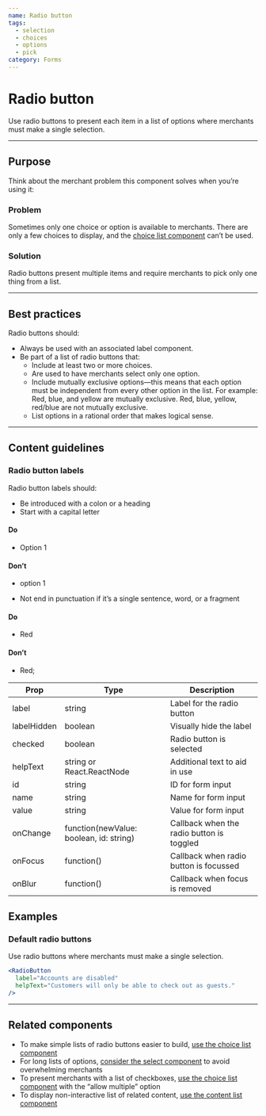 ```yaml
---
name: Radio button
tags:
  - selection
  - choices
  - options
  - pick
category: Forms
---
```


# Radio button
Use radio buttons to present each item in a list of options where merchants must
make a single selection.

---

## Purpose

Think about the merchant problem this component solves when you’re using it:

### Problem

Sometimes only one choice or option is available to merchants. There are only a few choices to display, and the [choice list component](/components/forms/choice-list) can’t be used.

### Solution

Radio buttons present multiple items and require merchants to pick only one thing from a list.

---

## Best practices

Radio buttons should:

* Always be used with an associated label component.
* Be part of a list of radio buttons that:
  * Include at least two or more choices.
  * Are used to have merchants select only one option.
  * Include mutually exclusive options—this means that each option must be
  independent from every other option in the list. For example: Red, blue, and
  yellow are mutually exclusive. Red, blue, yellow, red/blue are not mutually
  exclusive.
  * List options in a rational order that makes logical sense.

---

## Content guidelines

### Radio button labels

Radio button labels should:

* Be introduced with a colon or a heading
* Start with a capital letter

<!-- usagelist -->
#### Do
- Option 1

#### Don’t
- option 1
<!-- end -->

* Not end in punctuation if it’s a single sentence, word, or a fragment

<!-- usagelist -->
#### Do
- Red

#### Don’t
- Red;
<!-- end -->

| Prop | Type | Description |
| ---- | ---- | ----------- |
| label | string | Label for the radio button |
| labelHidden | boolean | Visually hide the label |
| checked | boolean | Radio button is selected |
| helpText | string or React.ReactNode | Additional text to aid in use |
| id | string | ID for form input |
| name | string | Name for form input |
| value | string | Value for form input |
| onChange | function(newValue: boolean, id: string) | Callback when the radio button is toggled |
| onFocus | function() | Callback when radio button is focussed |
| onBlur | function() | Callback when focus is removed |

## Examples

### Default radio buttons

Use radio buttons where merchants must make a single selection.

```jsx
<RadioButton
  label="Accounts are disabled"
  helpText="Customers will only be able to check out as guests."
/>
```

---

## Related components

* To make simple lists of radio buttons easier to build, [use the choice list component](/components/forms/choice-list)
* For long lists of options, [consider the select component](/components/forms/select) to avoid overwhelming merchants
* To present merchants with a list of checkboxes, [use the choice list component](/components/forms/choice-list) with the “allow multiple” option
* To display non-interactive list of related content, [use the content list component](/components/tables-and-lists/list)
